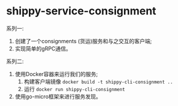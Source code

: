# shippy-service-consignment
系列一:
1. 创建了一个consignments (货运)服务和与之交互的客户端;
2. 实现简单的gRPC通信。

系列二:
1. 使用Docker容器来运行我们的服务;
   1. 构建客户端镜像 `docker build -t shippy-cli-consignment ..`
   2. 运行 `docker run shippy-cli-consignment`
2. 使用go-micro框架来进行服务发现。

